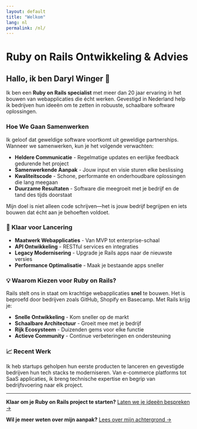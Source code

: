 ```yaml
---
layout: default
title: "Welkom"
lang: nl
permalink: /nl/
---
```


# Ruby on Rails Ontwikkeling & Advies

## Hallo, ik ben Daryl Winger 👋

Ik ben een **Ruby on Rails specialist** met meer dan 20 jaar ervaring in het bouwen van webapplicaties die écht werken. Gevestigd in Nederland help ik bedrijven hun ideeën om te zetten in robuuste, schaalbare software oplossingen.

### Hoe We Gaan Samenwerken

Ik geloof dat geweldige software voortkomt uit geweldige partnerships. Wanneer we samenwerken, kun je het volgende verwachten:

- **Heldere Communicatie** - Regelmatige updates en eerlijke feedback gedurende het project
- **Samenwerkende Aanpak** - Jouw input en visie sturen elke beslissing
- **Kwaliteitscode** - Schone, performante en onderhoudbare oplossingen die lang meegaan
- **Duurzame Resultaten** - Software die meegroeit met je bedrijf en de tand des tijds doorstaat

Mijn doel is niet alleen code schrijven—het is jouw bedrijf begrijpen en iets bouwen dat écht aan je behoeften voldoet.

### 🚀 **Klaar voor Lancering**
- **Maatwerk Webapplicaties** - Van MVP tot enterprise-schaal
- **API Ontwikkeling** - RESTful services en integraties  
- **Legacy Modernisering** - Upgrade je Rails apps naar de nieuwste versies
- **Performance Optimalisatie** - Maak je bestaande apps sneller

### 💡 **Waarom Kiezen voor Ruby on Rails?**

Rails stelt ons in staat om krachtige webapplicaties **snel** te bouwen. Het is beproefd door bedrijven zoals GitHub, Shopify en Basecamp. Met Rails krijg je:

- **Snelle Ontwikkeling** - Kom sneller op de markt
- **Schaalbare Architectuur** - Groeit mee met je bedrijf
- **Rijk Ecosysteem** - Duizenden gems voor elke functie
- **Actieve Community** - Continue verbeteringen en ondersteuning

### 📈 **Recent Werk**

Ik heb startups geholpen hun eerste producten te lanceren en gevestigde bedrijven hun tech stacks te moderniseren. Van e-commerce platforms tot SaaS applicaties, ik breng technische expertise en begrip van bedrijfsvoering naar elk project.

---

**Klaar om je Ruby on Rails project te starten?** [Laten we je ideeën bespreken →](/nl/contact/)

**Wil je meer weten over mijn aanpak?** [Lees over mijn achtergrond →](/nl/over/)
